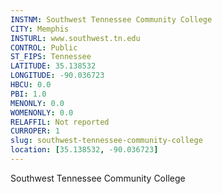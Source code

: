 ```yaml
---
INSTNM: Southwest Tennessee Community College
CITY: Memphis
INSTURL: www.southwest.tn.edu
CONTROL: Public
ST_FIPS: Tennessee
LATITUDE: 35.138532
LONGITUDE: -90.036723
HBCU: 0.0
PBI: 1.0
MENONLY: 0.0
WOMENONLY: 0.0
RELAFFIL: Not reported
CURROPER: 1
slug: southwest-tennessee-community-college
location: [35.138532, -90.036723]
---
```

Southwest Tennessee Community College